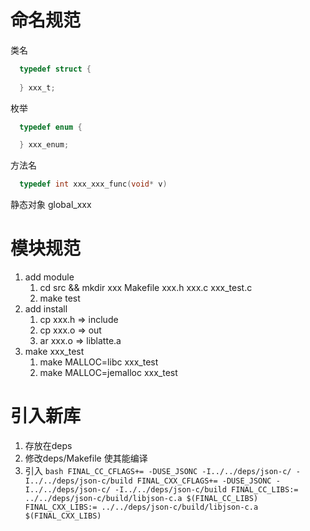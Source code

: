 # 命名规范
类名  
```c
  typedef struct {
  
  } xxx_t;
```

枚举
```c
  typedef enum {

  } xxx_enum;
```

方法名 
```c
  typedef int xxx_xxx_func(void* v)
```

静态对象
global_xxx


# 模块规范

1. add module 
    1. cd src &&  mkdir xxx
      Makefile
      xxx.h
      xxx.c 
      xxx_test.c
    2. make test
2.  add install
    1.  cp xxx.h  => include 
    2.  cp xxx.o  => out
    3.  ar xxx.o  => liblatte.a
3. make xxx_test
   1. make MALLOC=libc xxx_test
   2. make MALLOC=jemalloc xxx_test

# 引入新库
  1. 存放在deps 
  2. 修改deps/Makefile 使其能编译
  3. 引入
    ``` bash
      FINAL_CC_CFLAGS+= -DUSE_JSONC -I../../deps/json-c/ -I../../deps/json-c/build
      FINAL_CXX_CFLAGS+= -DUSE_JSONC -I../../deps/json-c/ -I../../deps/json-c/build
      FINAL_CC_LIBS:= ../../deps/json-c/build/libjson-c.a $(FINAL_CC_LIBS)
      FINAL_CXX_LIBS:= ../../deps/json-c/build/libjson-c.a $(FINAL_CXX_LIBS)
    ```